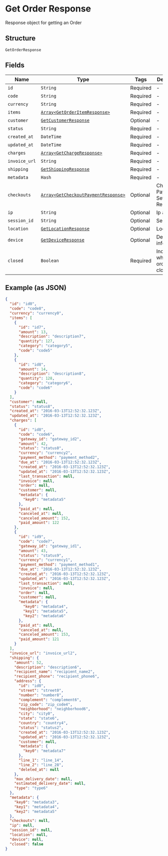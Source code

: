 
# Get Order Response

Response object for getting an Order

## Structure

`GetOrderResponse`

## Fields

| Name | Type | Tags | Description |
|  --- | --- | --- | --- |
| `id` | `String` | Required | - |
| `code` | `String` | Required | - |
| `currency` | `String` | Required | - |
| `items` | [`Array<GetOrderItemResponse>`](../../doc/models/get-order-item-response.md) | Required | - |
| `customer` | [`GetCustomerResponse`](../../doc/models/get-customer-response.md) | Optional | - |
| `status` | `String` | Required | - |
| `created_at` | `DateTime` | Required | - |
| `updated_at` | `DateTime` | Required | - |
| `charges` | [`Array<GetChargeResponse>`](../../doc/models/get-charge-response.md) | Required | - |
| `invoice_url` | `String` | Required | - |
| `shipping` | [`GetShippingResponse`](../../doc/models/get-shipping-response.md) | Required | - |
| `metadata` | `Hash` | Required | - |
| `checkouts` | [`Array<GetCheckoutPaymentResponse>`](../../doc/models/get-checkout-payment-response.md) | Optional | Checkout Payment Settings Response |
| `ip` | `String` | Optional | Ip address |
| `session_id` | `String` | Optional | Session id |
| `location` | [`GetLocationResponse`](../../doc/models/get-location-response.md) | Optional | Location |
| `device` | [`GetDeviceResponse`](../../doc/models/get-device-response.md) | Optional | Device's informations |
| `closed` | `Boolean` | Required | Indicates whether the order is closed |

## Example (as JSON)

```json
{
  "id": "id0",
  "code": "code8",
  "currency": "currency0",
  "items": [
    {
      "id": "id7",
      "amount": 13,
      "description": "description7",
      "quantity": 127,
      "category": "category5",
      "code": "code5"
    },
    {
      "id": "id8",
      "amount": 14,
      "description": "description8",
      "quantity": 128,
      "category": "category6",
      "code": "code6"
    }
  ],
  "customer": null,
  "status": "status8",
  "created_at": "2016-03-13T12:52:32.123Z",
  "updated_at": "2016-03-13T12:52:32.123Z",
  "charges": [
    {
      "id": "id8",
      "code": "code6",
      "gateway_id": "gateway_id2",
      "amount": 42,
      "status": "status0",
      "currency": "currency2",
      "payment_method": "payment_method2",
      "due_at": "2016-03-13T12:52:32.123Z",
      "created_at": "2016-03-13T12:52:32.123Z",
      "updated_at": "2016-03-13T12:52:32.123Z",
      "last_transaction": null,
      "invoice": null,
      "order": null,
      "customer": null,
      "metadata": {
        "key0": "metadata5"
      },
      "paid_at": null,
      "canceled_at": null,
      "canceled_amount": 152,
      "paid_amount": 122
    },
    {
      "id": "id9",
      "code": "code7",
      "gateway_id": "gateway_id1",
      "amount": 43,
      "status": "status9",
      "currency": "currency1",
      "payment_method": "payment_method1",
      "due_at": "2016-03-13T12:52:32.123Z",
      "created_at": "2016-03-13T12:52:32.123Z",
      "updated_at": "2016-03-13T12:52:32.123Z",
      "last_transaction": null,
      "invoice": null,
      "order": null,
      "customer": null,
      "metadata": {
        "key0": "metadata4",
        "key1": "metadata5",
        "key2": "metadata6"
      },
      "paid_at": null,
      "canceled_at": null,
      "canceled_amount": 153,
      "paid_amount": 121
    }
  ],
  "invoice_url": "invoice_url2",
  "shipping": {
    "amount": 52,
    "description": "description6",
    "recipient_name": "recipient_name2",
    "recipient_phone": "recipient_phone6",
    "address": {
      "id": "id0",
      "street": "street0",
      "number": "number8",
      "complement": "complement6",
      "zip_code": "zip_code4",
      "neighborhood": "neighborhood6",
      "city": "city0",
      "state": "state6",
      "country": "country4",
      "status": "status2",
      "created_at": "2016-03-13T12:52:32.123Z",
      "updated_at": "2016-03-13T12:52:32.123Z",
      "customer": null,
      "metadata": {
        "key0": "metadata7"
      },
      "line_1": "line_14",
      "line_2": "line_28",
      "deleted_at": null
    },
    "max_delivery_date": null,
    "estimated_delivery_date": null,
    "type": "type6"
  },
  "metadata": {
    "key0": "metadata3",
    "key1": "metadata4",
    "key2": "metadata5"
  },
  "checkouts": null,
  "ip": null,
  "session_id": null,
  "location": null,
  "device": null,
  "closed": false
}
```

